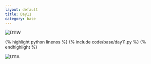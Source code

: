 ```yaml
---
layout: default
title: Day11
category: base
---
```


![D11W](https://cdn.jsdelivr.net/gh/102300671/image@main/pydevbase/base/D11W.png)

{% highlight python linenos %}
{% include code/base/day11.py %}
{% endhighlight %}

![D11A](https://cdn.jsdelivr.net/gh/102300671/image@main/pydevbase/base/D11A.png)
